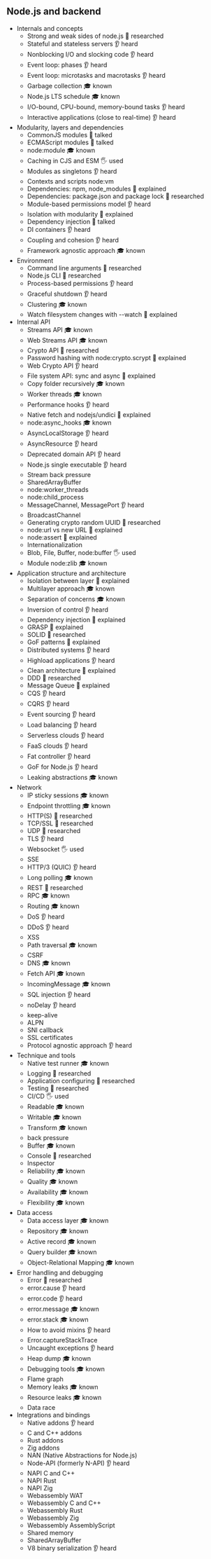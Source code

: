 ## Node.js and backend

- Internals and concepts
  - Strong and weak sides of node.js 🔬 researched
  - Stateful and stateless servers 👂 heard
  - Nonblocking I/O and slocking code 👂 heard
  - Event loop: phases 👂 heard
  - Event loop: microtasks and macrotasks 👂 heard
  - Garbage collection 🎓 known
  - Node.js LTS schedule 🎓 known
  - I/O-bound, CPU-bound, memory-bound tasks 👂 heard
  - Interactive applications (close to real-time) 👂 heard
- Modularity, layers and dependencies
  - CommonJS modules 📢 talked
  - ECMAScript modules 📢 talked
  - node:module 🎓 known
  - Caching in CJS and ESM 🖐️ used
  - Modules as singletons 👂 heard
  - Contexts and scripts node:vm
  - Dependencies: npm, node_modules 🙋 explained
  - Dependencies: package.json and package lock 🔬 researched
  - Module-based permissions model 👂 heard
  - Isolation with modularity 🙋 explained
  - Dependency injection 📢 talked
  - DI containers 👂 heard
  - Coupling and cohesion 👂 heard
  - Framework agnostic approach 🎓 known
- Environment
  - Command line arguments 🔬 researched
  - Node.js CLI 🔬 researched
  - Process-based permissions 👂 heard
  - Graceful shutdown 👂 heard
  - Clustering 🎓 known
  - Watch filesystem changes with --watch 🙋 explained
- Internal API
  - Streams API 🎓 known
  - Web Streams API 🎓 known
  - Crypto API 🔬 researched
  - Password hashing with node:crypto.scrypt 🙋 explained
  - Web Crypto API 👂 heard
  - File system API: sync and async 🙋 explained
  - Copy folder recursively 🎓 known
  - Worker threads 🎓 known
  - Performance hooks 👂 heard
  - Native fetch and nodejs/undici 🙋 explained
  - node:async_hooks 🎓 known
  - AsyncLocalStorage 👂 heard
  - AsyncResource 👂 heard 
  - Deprecated domain API 👂 heard
  - Node.js single executable 👂 heard
  - Stream back pressure
  - SharedArrayBuffer
  - node:worker_threads
  - node:child_process
  - MessageChannel, MessagePort 👂 heard
  - BroadcastChannel
  - Generating crypto random UUID 🔬 researched
  - node:url vs new URL 🙋 explained
  - node:assert 🙋 explained
  - Internationalization
  - Blob, File, Buffer, node:buffer 🖐️ used
  - Module node:zlib 🎓 known
- Application structure and architecture
  - Isolation between layer 🙋 explained
  - Multilayer approach 🎓 known
  - Separation of concerns 🎓 known
  - Inversion of control 👂 heard
  - Dependency injection 🙋 explained
  - GRASP 🙋 explained
  - SOLID 🔬 researched
  - GoF patterns 🙋 explained
  - Distributed systems 👂 heard
  - Highload applications 👂 heard
  - Clean architecture 🙋 explained
  - DDD 🔬 researched
  - Message Queue 🙋 explained
  - CQS 👂 heard
  - CQRS 👂 heard
  - Event sourcing 👂 heard
  - Load balancing 👂 heard
  - Serverless clouds 👂 heard
  - FaaS clouds 👂 heard
  - Fat controller 👂 heard
  - GoF for Node.js 👂 heard
  - Leaking abstractions 🎓 known
- Network
  - IP sticky sessions 🎓 known
  - Endpoint throttling 🎓 known
  - HTTP(S) 🔬 researched
  - TCP/SSL 🔬 researched
  - UDP 🔬 researched
  - TLS 👂 heard
  - Websocket 🖐️ used
  - SSE
  - HTTP/3 (QUIC) 👂 heard
  - Long polling 🎓 known
  - REST 🔬 researched
  - RPC 🎓 known
  - Routing 🎓 known
  - DoS 👂 heard
  - DDoS 👂 heard
  - XSS
  - Path traversal 🎓 known
  - CSRF
  - DNS 🎓 known
  - Fetch API 🎓 known
  - IncomingMessage 🎓 known
  - SQL injection 👂 heard
  - noDelay 👂 heard
  - keep-alive
  - ALPN
  - SNI callback
  - SSL certificates
  - Protocol agnostic approach 👂 heard
- Technique and tools
  - Native test runner 🎓 known
  - Logging 🔬 researched
  - Application configuring 🔬 researched
  - Testing 🔬 researched
  - CI/CD 🖐️ used
  - Readable 🎓 known
  - Writable 🎓 known
  - Transform 🎓 known
  - back pressure
  - Buffer 🎓 known
  - Console 🔬 researched
  - Inspector
  - Reliability 🎓 known
  - Quality 🎓 known
  - Availability 🎓 known
  - Flexibility 🎓 known
- Data access
  - Data access layer 🎓 known
  - Repository 🎓 known
  - Active record 🎓 known
  - Query builder 🎓 known
  - Object-Relational Mapping 🎓 known
- Error handling and debugging
  - Error 🔬 researched
  - error.cause 👂 heard
  - error.code 👂 heard
  - error.message 🎓 known
  - error.stack 🎓 known
  - How to avoid mixins 👂 heard
  - Error.captureStackTrace
  - Uncaught exceptions 👂 heard
  - Heap dump 🎓 known
  - Debugging tools 🎓 known
  - Flame graph
  - Memory leaks 🎓 known
  - Resource leaks 🎓 known
  - Data race
- Integrations and bindings
  - Native addons 👂 heard
  - C and C++ addons
  - Rust addons
  - Zig addons
  - NAN (Native Abstractions for Node.js)
  - Node-API (formerly N-API) 👂 heard
  - NAPI C and C++
  - NAPI Rust
  - NAPI Zig
  - Webassembly WAT
  - Webassembly C and C++
  - Webassembly Rust
  - Webassembly Zig
  - Webassembly AssemblyScript
  - Shared memory
  - SharedArrayBuffer
  - V8 binary serialization 👂 heard
